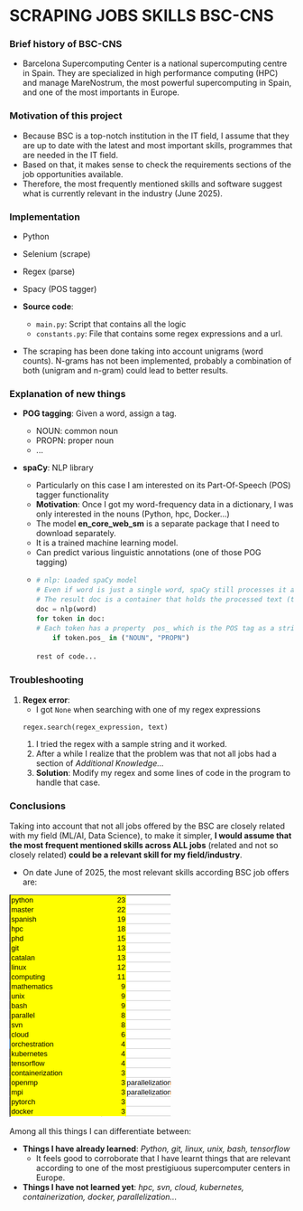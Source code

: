 # SCRAPING JOBS SKILLS BSC-CNS
### Brief history of BSC-CNS
+ Barcelona Supercomputing Center is a national supercomputing centre in Spain. They are specialized in high performance computing (HPC) and manage MareNostrum, the most powerful supercomputing in Spain, and one of the most importants in Europe.
### Motivation of this project
+ Because BSC is a top-notch institution in the IT field, I assume that they are up to date with the latest and most important skills, programmes that are needed in the IT field.
+ Based on that, it makes sense to check the requirements sections of the job opportunities available.
+ Therefore, the most frequently mentioned skills and software suggest what is currently relevant in the industry (June 2025).
### Implementation
+ Python
+ Selenium (scrape)
+ Regex (parse)
+ Spacy (POS tagger)

+ **Source code**:
  + `main.py`: Script that contains all the logic
  + `constants.py`: File that contains some regex expressions and a url. 
+ The scraping has been done taking into account unigrams (word counts). N-grams has not been implemented, probably a combination of both (unigram and n-gram) could lead to better results.
### Explanation of new things
+ **POG tagging**: Given a word, assign a tag.
  + NOUN: common noun
  + PROPN: proper noun
  + ...
   
+ **spaCy**: NLP library
  + Particularly on this case I am interested on its Part-Of-Speech (POS) tagger functionality
  + **Motivation**: Once I got my word-frequency data in a dictionary, I was only interested in the nouns (Python, hpc, Docker...)
  + The model **en_core_web_sm** is a separate package that I need to download separately.
  + It is a trained machine learning model. 
  + Can predict various linguistic annotations (one of those POG tagging)
  + ```py
    # nlp: Loaded spaCy model
    # Even if word is just a single word, spaCy still processes it as a document
    # The result doc is a container that holds the processed text (tokenized)
    doc = nlp(word) 
    for token in doc:
    # Each token has a property  pos_ which is the POS tag as a string
        if token.pos_ in ("NOUN", "PROPN")
    
    rest of code...
    ```
### Troubleshooting
1. **Regex error**:
   + I got `None` when searching with one of my regex expressions 
   ```py
   regex.search(regex_expression, text)
   ``` 
   1. I tried the regex with a sample string and it worked. 
   2. After a while I realize that the problem was that not all jobs had a section of *Additional Knowledge...* 
   3. **Solution**: Modify my regex and some lines of code in the program to handle that case. 

### Conclusions
Taking into account that not all jobs offered by the BSC are closely related with my field (ML/AI, Data Science), to make it simpler, **I would assume that the most frequent mentioned skills across ALL jobs** (related and not so closely related) **could be a relevant skill for my field/industry**.
+ On date June of 2025, the most relevant skills according BSC job offers are:
  
![ImportantThings](MostImportantThings.png)

Among all this things I can differentiate between:
+ **Things I have already learned**: *Python, git, linux, unix, bash, tensorflow*
  + It feels good to corroborate that I have learnt things that are relevant according to one of the most prestigiuous supercomputer centers in Europe.
+ **Things I have not learned yet**: *hpc, svn, cloud, kubernetes, containerization, docker, parallelization...*